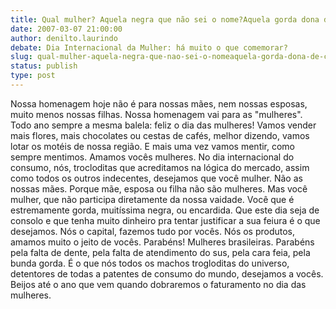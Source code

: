 ```yaml
---
title: Qual mulher? Aquela negra que não sei o nome?Aquela gorda dona de casa? Ou a atriz?
date: 2007-03-07 21:00:00
author: denilto.laurindo
debate: Dia Internacional da Mulher: há muito o que comemorar?
slug: qual-mulher-aquela-negra-que-nao-sei-o-nomeaquela-gorda-dona-de-casa-ou-a-atriz
status: publish 
type: post
---
```


Nossa homenagem hoje não é para nossas mães, nem nossas esposas, muito menos nossas filhas. Nossa homenagem vai para as "mulheres". Todo ano sempre a mesma balela: feliz o dia das mulheres! Vamos vender mais flores, mais chocolates ou cestas de cafés, melhor dizendo, vamos lotar os motéis de nossa região. E mais uma vez vamos mentir, como sempre mentimos. Amamos vocês mulheres. No dia internacional do consumo, nós, trocloditas que acreditamos na lógica do mercado, assim como todos os outros indecentes, desejamos que você mulher. Não as nossas mães. Porque mãe, esposa ou filha não são mulheres. Mas você mulher, que não participa diretamente da nossa vaidade. Você que é estremamente gorda, muitíssima negra, ou encardida. Que este dia seja de consolo e que tenha muito dinheiro pra tentar justificar a sua feiura é o que desejamos. Nós o capital, fazemos tudo por vocês. Nós os produtos, amamos muito o jeito de vocês. Parabéns! Mulheres brasileiras. Parabéns pela falta de dente, pela falta de atendimento do sus, pela cara feia, pela bunda gorda. É o que nós todos os machos trogloditas do universo, detentores de todas a patentes de consumo do mundo, desejamos a vocês. Beijos até o ano que vem quando dobraremos o faturamento no dia das mulheres.
